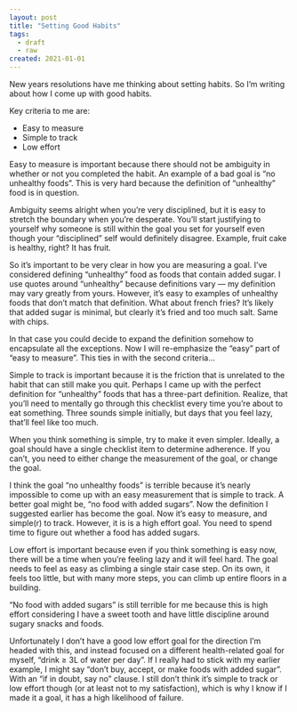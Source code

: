 ```yaml
---
layout: post
title: "Setting Good Habits"
tags:
  - draft
  - raw
created: 2021-01-01
---
```

New years resolutions have me thinking about setting habits. So I’m writing about how I come up with good habits.

Key criteria to me are:

-   Easy to measure
-   Simple to track
-   Low effort

Easy to measure is important because there should not be ambiguity in whether or not you completed the habit. An example of a bad goal is “no unhealthy foods”. This is very hard because the definition of “unhealthy” food is in question.

Ambiguity seems alright when you’re very disciplined, but it is easy to stretch the boundary when you’re desperate. You’ll start justifying to yourself why someone is still within the goal you set for yourself even though your “disciplined” self would definitely disagree. Example, fruit cake is healthy, right? It has fruit.

So it’s important to be very clear in how you are measuring a goal. I’ve considered defining “unhealthy” food as foods that contain added sugar. I use quotes around “unhealthy” because definitions vary — my definition may vary greatly from yours. However, it’s easy to examples of unhealthy foods that don’t match that definition. What about french fries? It’s likely that added sugar is minimal, but clearly it’s fried and too much salt. Same with chips.

In that case you could decide to expand the definition somehow to encapsulate all the exceptions. Now I will re-emphasize the “easy” part of “easy to measure”. This ties in with the second criteria…

Simple to track is important because it is the friction that is unrelated to the habit that can still make you quit. Perhaps I came up with the perfect definition for “unhealthy” foods that has a three-part definition. Realize, that you’ll need to mentally go through this checklist every time you’re about to eat something. Three sounds simple initially, but days that you feel lazy, that’ll feel like too much.

When you think something is simple, try to make it even simpler. Ideally, a goal should have a single checklist item to determine adherence. If you can’t, you need to either change the measurement of the goal, or change the goal.

I think the goal “no unhealthy foods” is terrible because it’s nearly impossible to come up with an easy measurement that is simple to track. A better goal might be, “no food with added sugars”. Now the definition I suggested earlier has become the goal. Now it’s easy to measure, and simple(r) to track. However, it is is a high effort goal. You need to spend time to figure out whether a food has added sugars.

Low effort is important because even if you think something is easy now, there will be a time when you’re feeling lazy and it will feel hard. The goal needs to feel as easy as climbing a single stair case step. On its own, it feels too little, but with many more steps, you can climb up entire floors in a building.

“No food with added sugars” is still terrible for me because this is high effort considering I have a sweet tooth and have little discipline around sugary snacks and foods.

Unfortunately I don’t have a good low effort goal for the direction I’m headed with this, and instead focused on a different health-related goal for myself, “drink ≥ 3L of water per day”. If I really had to stick with my earlier example, I might say “don’t buy, accept, or make foods with added sugar”. With an “if in doubt, say no” clause. I still don’t think it’s simple to track or low effort though (or at least not to my satisfaction), which is why I know if I made it a goal, it has a high likelihood of failure.
